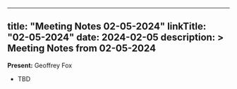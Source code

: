 
---
title: "Meeting Notes 02-05-2024"
linkTitle: "02-05-2024"
date: 2024-02-05
description: >
  Meeting Notes from 02-05-2024
---

**Present:** Geoffrey Fox


* TBD
